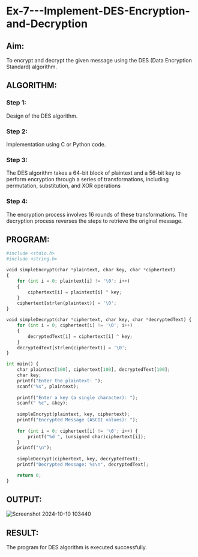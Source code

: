 # Ex-7---Implement-DES-Encryption-and-Decryption
## Aim:
To encrypt and decrypt the given message using the DES (Data Encryption Standard) algorithm.

## ALGORITHM:
### Step 1:
Design of the DES algorithm.
### Step 2:
Implementation using C or Python code.
### Step 3:
The DES algorithm takes a 64-bit block of plaintext and a 56-bit key to perform encryption through a series of transformations, including permutation, substitution, and XOR operations
### Step 4:
The encryption process involves 16 rounds of these transformations. The decryption process reverses the steps to retrieve the original message.
## PROGRAM:
```py
#include <stdio.h>
#include <string.h>

void simpleEncrypt(char *plaintext, char key, char *ciphertext)
{
    for (int i = 0; plaintext[i] != '\0'; i++) 
    {
        ciphertext[i] = plaintext[i] ^ key; 
    }
    ciphertext[strlen(plaintext)] = '\0'; 
}

void simpleDecrypt(char *ciphertext, char key, char *decryptedText) {
    for (int i = 0; ciphertext[i] != '\0'; i++) 
    {
        decryptedText[i] = ciphertext[i] ^ key; 
    }
    decryptedText[strlen(ciphertext)] = '\0'; 
}

int main() {
    char plaintext[100], ciphertext[100], decryptedText[100];
    char key;
    printf("Enter the plaintext: ");
    scanf("%s", plaintext);
    
    printf("Enter a key (a single character): ");
    scanf(" %c", &key);
    
    simpleEncrypt(plaintext, key, ciphertext);
    printf("Encrypted Message (ASCII values): ");
    
    for (int i = 0; ciphertext[i] != '\0'; i++) {
        printf("%d ", (unsigned char)ciphertext[i]);
    }
    printf("\n");
    
    simpleDecrypt(ciphertext, key, decryptedText);
    printf("Decrypted Message: %s\n", decryptedText);

    return 0;
}
```
## OUTPUT:

![Screenshot 2024-10-10 103440](https://github.com/user-attachments/assets/9ab6e0d3-9f6d-4750-98ee-892c14afcd49)


## RESULT:
The program for DES algorithm is executed successfully.
